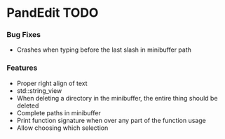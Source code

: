 # PandEdit TODO

### Bug Fixes
- Crashes when typing before the last slash in minibuffer path

### Features
- Proper right align of text
- std::string_view
- When deleting a directory in the minibuffer, the entire thing should be deleted
- Complete paths in minibuffer
- Print function signature when over any part of the function usage
- Allow choosing which selection
